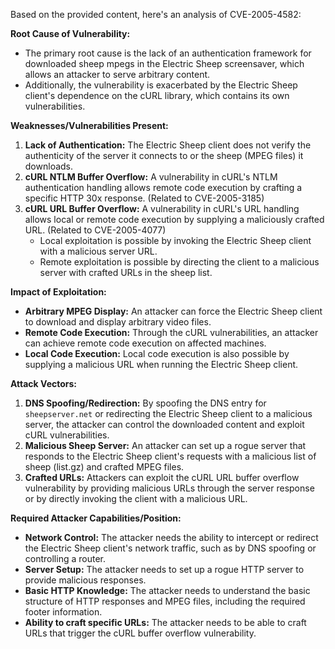 Based on the provided content, here's an analysis of CVE-2005-4582:

**Root Cause of Vulnerability:**

*   The primary root cause is the lack of an authentication framework for downloaded sheep mpegs in the Electric Sheep screensaver, which allows an attacker to serve arbitrary content.
*   Additionally, the vulnerability is exacerbated by the Electric Sheep client's dependence on the cURL library, which contains its own vulnerabilities.

**Weaknesses/Vulnerabilities Present:**

1.  **Lack of Authentication:** The Electric Sheep client does not verify the authenticity of the server it connects to or the sheep (MPEG files) it downloads.
2.  **cURL NTLM Buffer Overflow:** A vulnerability in cURL's NTLM authentication handling allows remote code execution by crafting a specific HTTP 30x response. (Related to CVE-2005-3185)
3.  **cURL URL Buffer Overflow:** A vulnerability in cURL's URL handling allows local or remote code execution by supplying a maliciously crafted URL. (Related to CVE-2005-4077)
    *   Local exploitation is possible by invoking the Electric Sheep client with a malicious server URL.
    *   Remote exploitation is possible by directing the client to a malicious server with crafted URLs in the sheep list.

**Impact of Exploitation:**

*   **Arbitrary MPEG Display:** An attacker can force the Electric Sheep client to download and display arbitrary video files.
*   **Remote Code Execution:** Through the cURL vulnerabilities, an attacker can achieve remote code execution on affected machines.
*   **Local Code Execution:** Local code execution is also possible by supplying a malicious URL when running the Electric Sheep client.

**Attack Vectors:**

1.  **DNS Spoofing/Redirection:** By spoofing the DNS entry for `sheepserver.net` or redirecting the Electric Sheep client to a malicious server, the attacker can control the downloaded content and exploit cURL vulnerabilities.
2.  **Malicious Sheep Server:** An attacker can set up a rogue server that responds to the Electric Sheep client's requests with a malicious list of sheep (list.gz) and crafted MPEG files.
3.  **Crafted URLs:** Attackers can exploit the cURL URL buffer overflow vulnerability by providing malicious URLs through the server response or by directly invoking the client with a malicious URL.

**Required Attacker Capabilities/Position:**

*   **Network Control:** The attacker needs the ability to intercept or redirect the Electric Sheep client's network traffic, such as by DNS spoofing or controlling a router.
*   **Server Setup:** The attacker needs to set up a rogue HTTP server to provide malicious responses.
*   **Basic HTTP Knowledge:** The attacker needs to understand the basic structure of HTTP responses and MPEG files, including the required footer information.
*   **Ability to craft specific URLs:** The attacker needs to be able to craft URLs that trigger the cURL buffer overflow vulnerability.
